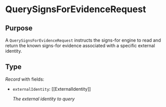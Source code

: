 # QuerySignsForEvidenceRequest

## Purpose

<!-- --8<-- [start:purpose] -->
A `QuerySignsForEvidenceRequest` instructs the signs-for engine to read and return the known signs-for evidence associated with a specific external identity.
<!-- --8<-- [end:purpose] -->

## Type

<!-- --8<-- [start:type] -->
<div class="type" markdown>

*Record* with fields:

- `externalIdentity`: [[ExternalIdentity]]

  *The external identity to query*
</div>
<!-- --8<-- [end:type] -->